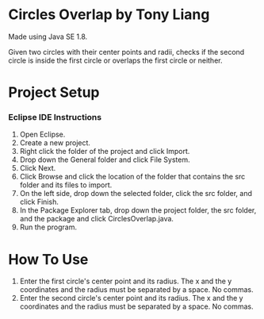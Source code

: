 # Circles Overlap by Tony Liang

Made using Java SE 1.8.

Given two circles with their center points and radii, checks if the second circle is inside the first circle or overlaps the first circle or neither.

# Project Setup

### Eclipse IDE Instructions
1. Open Eclipse.
2. Create a new project.
3. Right click the folder of the project and click Import.
4. Drop down the General folder and click File System.
5. Click Next.
6. Click Browse and click the location of the folder that contains the src folder and its files to import.
7. On the left side, drop down the selected folder, click the src folder, and click Finish.
8. In the Package Explorer tab, drop down the project folder, the src folder, and the package and click CirclesOverlap.java.
9. Run the program.

# How To Use
1. Enter the first circle's center point and its radius. The x and the y coordinates and the radius must be separated by a space. No commas.
2. Enter the second circle's center point and its radius. The x and the y coordinates and the radius must be separated by a space. No commas.